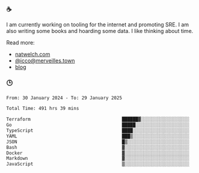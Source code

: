 ### ☕

I am currently working on tooling for the internet and promoting SRE. I am also writing some books and hoarding some data. I like thinking about time. 

Read more:

 - [natwelch.com](https://natwelch.com)
 - [@icco@merveilles.town](https://merveilles.town/@icco)
 - [blog](https://writing.natwelch.com)

### 🕒

<!--START_SECTION:waka-->

```txt
From: 30 January 2024 - To: 29 January 2025

Total Time: 491 hrs 39 mins

Terraform                                  ██████▓░░░░░░░░░░░░░░░░░░   26.74 %
Go                                         █████░░░░░░░░░░░░░░░░░░░░   20.45 %
TypeScript                                 ████░░░░░░░░░░░░░░░░░░░░░   15.49 %
YAML                                       ███▒░░░░░░░░░░░░░░░░░░░░░   13.28 %
JSON                                       █▒░░░░░░░░░░░░░░░░░░░░░░░   04.73 %
Bash                                       ▓░░░░░░░░░░░░░░░░░░░░░░░░   02.97 %
Docker                                     ▓░░░░░░░░░░░░░░░░░░░░░░░░   02.82 %
Markdown                                   ▓░░░░░░░░░░░░░░░░░░░░░░░░   02.23 %
JavaScript                                 ▒░░░░░░░░░░░░░░░░░░░░░░░░   01.94 %
```

<!--END_SECTION:waka-->
